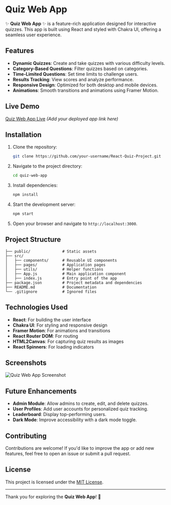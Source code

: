 # Quiz Web App

✨ **Quiz Web App** ✨ is a feature-rich application designed for interactive quizzes. This app is built using React and styled with Chakra UI, offering a seamless user experience.

## Features

- **Dynamic Quizzes**: Create and take quizzes with various difficulty levels.
- **Category-Based Questions**: Filter quizzes based on categories.
- **Time-Limited Questions**: Set time limits to challenge users.
- **Results Tracking**: View scores and analyze performance.
- **Responsive Design**: Optimized for both desktop and mobile devices.
- **Animations**: Smooth transitions and animations using Framer Motion.

## Live Demo

[Quiz Web App Live](#) _(Add your deployed app link here)_

## Installation

1. Clone the repository:

   ```bash
   git clone https://github.com/your-username/React-Quiz-Project.git
   ```

2. Navigate to the project directory:

   ```bash
   cd quiz-web-app
   ```

3. Install dependencies:

   ```bash
   npm install
   ```

4. Start the development server:

   ```bash
   npm start
   ```

5. Open your browser and navigate to `http://localhost:3000`.

## Project Structure

```plaintext
├── public/              # Static assets
├── src/
│   ├── components/      # Reusable UI components
│   ├── pages/           # Application pages
│   ├── utils/           # Helper functions
│   ├── App.js           # Main application component
│   ├── index.js         # Entry point of the app
├── package.json         # Project metadata and dependencies
├── README.md            # Documentation
└── .gitignore           # Ignored files
```

## Technologies Used

- **React**: For building the user interface
- **Chakra UI**: For styling and responsive design
- **Framer Motion**: For animations and transitions
- **React Router DOM**: For routing
- **HTML2Canvas**: For capturing quiz results as images
- **React Spinners**: For loading indicators

## Screenshots

![Quiz Web App Screenshot](https://via.placeholder.com/800x400?text=Quiz+Web+App+Screenshot)

## Future Enhancements

- **Admin Module**: Allow admins to create, edit, and delete quizzes.
- **User Profiles**: Add user accounts for personalized quiz tracking.
- **Leaderboard**: Display top-performing users.
- **Dark Mode**: Improve accessibility with a dark mode toggle.

## Contributing

Contributions are welcome! If you'd like to improve the app or add new features, feel free to open an issue or submit a pull request.

## License

This project is licensed under the [MIT License](LICENSE).

---

Thank you for exploring the **Quiz Web App**! 🚀

